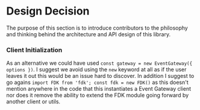 # Design Decision

The purpose of this section is to introduce contributors to the philosophy and thinking behind the architecture and API design of this library.

### Client Initialization

As an alternative we could have used `const gateway = new EventGateway({ options })`. I suggest we avoid using the `new` keyword at all as if the user leaves it out this would be an issue hard to discover. In addition I suggest to go agains `import FDK from 'fdk'; const fdk = new FDK()` as this doesn't mention anywhere in the code that this instantiates a Event Gateway client nor does it remove the ability to extend the FDK module going forward by another client or utils.
